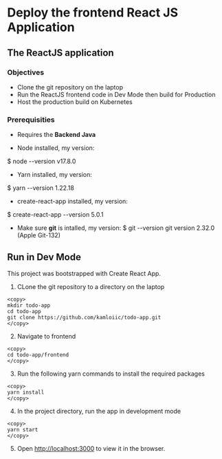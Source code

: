 # Deploy the frontend React JS Application 

## The ReactJS application

### Objectives 

* Clone the git repository on the laptop 
* Run the ReactJS frontend code in Dev Mode then build for Production 
* Host the production build on Kubernetes

### Prerequisities

- Requires the **Backend Java**

- Node installed, my version:

$ node --version
v17.8.0

- Yarn installed, my version:

$ yarn --version
1.22.18

- create-react-app installed, my version:

$ create-react-app --version
5.0.1

- Make sure **git** is intalled, my version:
$ git --version
git version 2.32.0 (Apple Git-132)

## Run in Dev Mode 

This project was bootstrapped with Create React App.

1. CLone the git repository to a directory on the laptop 
  ```
  <copy>
  mkdir todo-app
  cd todo-app
  git clone https://github.com/kamloiic/todo-app.git
  </copy>
  ```

2. Navigate to frontend 
  ```
  <copy>
  cd todo-app/frontend
  </copy>
  ```

3. Run the following yarn commands to install the required packages 
  ```
  <copy>
  yarn install
  </copy>
  ```

4. In the project directory, run the app in development mode
  ```
  <copy>
  yarn start
  </copy>
  ```

5. Open [http://localhost:3000](http://localhost:3000) to view it in the browser.
